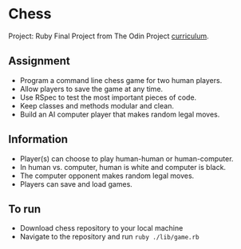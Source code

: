 # Chess

Project: Ruby Final Project from The Odin Project [curriculum](https://www.theodinproject.com/courses/ruby-programming/lessons/ruby-final-project?ref=lnav "The Odin Project").

## Assignment

* Program a command line chess game for two human players. 
* Allow players to save the game at any time.
* Use RSpec to test the most important pieces of code.
* Keep classes and methods modular and clean.
* Build an AI computer player that makes random legal moves.

## Information

* Player(s) can choose to play human-human or human-computer.
* In human vs. computer, human is white and computer is black.
* The computer opponent makes random legal moves.
* Players can save and load games.

## To run
* Download chess repository to your local machine
* Navigate to the repository and run ```ruby ./lib/game.rb```

